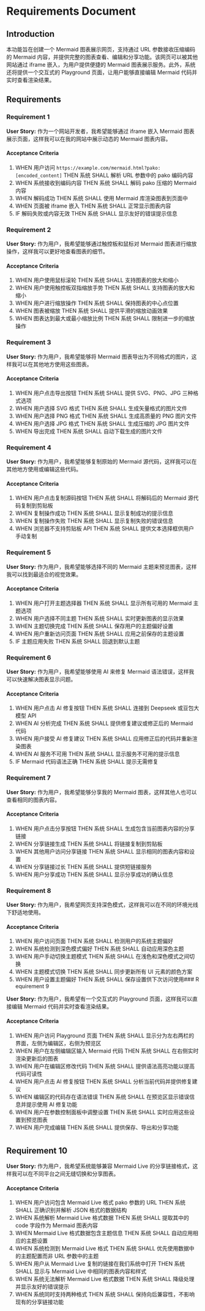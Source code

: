 # Requirements Document

## Introduction

本功能旨在创建一个 Mermaid 图表展示网页，支持通过 URL 参数接收压缩编码的 Mermaid 内容，并提供完整的图表查看、编辑和分享功能。该网页可以被其他网站通过 iframe 嵌入，为用户提供便捷的 Mermaid 图表展示服务。此外，系统还将提供一个交互式的 Playground 页面，让用户能够直接编辑 Mermaid 代码并实时查看渲染结果。

## Requirements

### Requirement 1

**User Story:** 作为一个网站开发者，我希望能够通过 iframe 嵌入 Mermaid 图表展示页面，这样我可以在我的网站中展示动态的 Mermaid 图表内容。

#### Acceptance Criteria

1. WHEN 用户访问 `https://example.com/mermaid.html?pako:[encoded_content]` THEN 系统 SHALL 解析 URL 参数中的 pako 编码内容
2. WHEN 系统接收到编码内容 THEN 系统 SHALL 解码 pako 压缩的 Mermaid 内容
3. WHEN 解码成功 THEN 系统 SHALL 使用 Mermaid 库渲染图表到页面中
4. WHEN 页面被 iframe 嵌入 THEN 系统 SHALL 正常显示图表内容
5. IF 解码失败或内容无效 THEN 系统 SHALL 显示友好的错误提示信息

### Requirement 2

**User Story:** 作为用户，我希望能够通过触控板和鼠标对 Mermaid 图表进行缩放操作，这样我可以更好地查看图表的细节。

#### Acceptance Criteria

1. WHEN 用户使用鼠标滚轮 THEN 系统 SHALL 支持图表的放大和缩小
2. WHEN 用户使用触控板双指缩放手势 THEN 系统 SHALL 支持图表的放大和缩小
3. WHEN 用户进行缩放操作 THEN 系统 SHALL 保持图表的中心点位置
4. WHEN 图表被缩放 THEN 系统 SHALL 提供平滑的缩放动画效果
5. WHEN 图表达到最大或最小缩放比例 THEN 系统 SHALL 限制进一步的缩放操作

### Requirement 3

**User Story:** 作为用户，我希望能够将 Mermaid 图表导出为不同格式的图片，这样我可以在其他地方使用这些图表。

#### Acceptance Criteria

1. WHEN 用户点击导出按钮 THEN 系统 SHALL 提供 SVG、PNG、JPG 三种格式选项
2. WHEN 用户选择 SVG 格式 THEN 系统 SHALL 生成矢量格式的图片文件
3. WHEN 用户选择 PNG 格式 THEN 系统 SHALL 生成高质量的 PNG 图片文件
4. WHEN 用户选择 JPG 格式 THEN 系统 SHALL 生成压缩的 JPG 图片文件
5. WHEN 导出完成 THEN 系统 SHALL 自动下载生成的图片文件

### Requirement 4

**User Story:** 作为用户，我希望能够复制原始的 Mermaid 源代码，这样我可以在其他地方使用或编辑这些代码。

#### Acceptance Criteria

1. WHEN 用户点击复制源码按钮 THEN 系统 SHALL 将解码后的 Mermaid 源代码复制到剪贴板
2. WHEN 复制操作成功 THEN 系统 SHALL 显示复制成功的提示信息
3. WHEN 复制操作失败 THEN 系统 SHALL 显示复制失败的错误信息
4. WHEN 浏览器不支持剪贴板 API THEN 系统 SHALL 提供文本选择框供用户手动复制

### Requirement 5

**User Story:** 作为用户，我希望能够选择不同的 Mermaid 主题来预览图表，这样我可以找到最适合的视觉效果。

#### Acceptance Criteria

1. WHEN 用户打开主题选择器 THEN 系统 SHALL 显示所有可用的 Mermaid 主题选项
2. WHEN 用户选择不同主题 THEN 系统 SHALL 实时更新图表的显示效果
3. WHEN 主题切换完成 THEN 系统 SHALL 保存用户的主题偏好设置
4. WHEN 用户重新访问页面 THEN 系统 SHALL 应用之前保存的主题设置
5. IF 主题应用失败 THEN 系统 SHALL 回退到默认主题

### Requirement 6

**User Story:** 作为用户，我希望能够使用 AI 来修复 Mermaid 语法错误，这样我可以快速解决图表显示问题。

#### Acceptance Criteria

1. WHEN 用户点击 AI 修复按钮 THEN 系统 SHALL 连接到 Deepseek 或豆包大模型 API
2. WHEN AI 分析完成 THEN 系统 SHALL 提供修复建议或修正后的 Mermaid 代码
3. WHEN 用户接受 AI 修复建议 THEN 系统 SHALL 应用修正后的代码并重新渲染图表
4. WHEN AI 服务不可用 THEN 系统 SHALL 显示服务不可用的提示信息
5. IF Mermaid 代码语法正确 THEN 系统 SHALL 提示无需修复

### Requirement 7

**User Story:** 作为用户，我希望能够分享我的 Mermaid 图表，这样其他人也可以查看相同的图表内容。

#### Acceptance Criteria

1. WHEN 用户点击分享按钮 THEN 系统 SHALL 生成包含当前图表内容的分享链接
2. WHEN 分享链接生成 THEN 系统 SHALL 将链接复制到剪贴板
3. WHEN 其他用户访问分享链接 THEN 系统 SHALL 显示相同的图表内容和设置
4. WHEN 分享链接过长 THEN 系统 SHALL 提供短链接服务
5. WHEN 用户分享成功 THEN 系统 SHALL 显示分享成功的确认信息

### Requirement 8

**User Story:** 作为用户，我希望网页支持深色模式，这样我可以在不同的环境光线下舒适地使用。

#### Acceptance Criteria

1. WHEN 用户访问页面 THEN 系统 SHALL 检测用户的系统主题偏好
2. WHEN 系统检测到深色模式偏好 THEN 系统 SHALL 自动应用深色主题
3. WHEN 用户手动切换主题模式 THEN 系统 SHALL 在浅色和深色模式之间切换
4. WHEN 主题模式切换 THEN 系统 SHALL 同步更新所有 UI 元素的颜色方案
5. WHEN 用户设置主题偏好 THEN 系统 SHALL 保存设置供下次访问使用### R
equirement 9

**User Story:** 作为用户，我希望有一个交互式的 Playground 页面，这样我可以直接编辑 Mermaid 代码并实时查看渲染结果。

#### Acceptance Criteria

1. WHEN 用户访问 Playground 页面 THEN 系统 SHALL 显示分为左右两栏的界面，左侧为编辑区，右侧为预览区
2. WHEN 用户在左侧编辑区输入 Mermaid 代码 THEN 系统 SHALL 在右侧实时渲染更新后的图表
3. WHEN 用户在编辑区修改代码 THEN 系统 SHALL 提供语法高亮功能以提高代码可读性
4. WHEN 用户点击 AI 修复按钮 THEN 系统 SHALL 分析当前代码并提供修复建议
5. WHEN 编辑区的代码存在语法错误 THEN 系统 SHALL 在预览区显示错误信息并提示使用 AI 修复功能
6. WHEN 用户在参数控制面板中调整设置 THEN 系统 SHALL 实时应用这些设置到预览图表
7. WHEN 用户完成编辑 THEN 系统 SHALL 提供保存、导出和分享功能
#
## Requirement 10

**User Story:** 作为用户，我希望系统能够兼容 Mermaid Live 的分享链接格式，这样我可以在不同平台之间无缝切换和分享图表。

#### Acceptance Criteria

1. WHEN 用户访问包含 Mermaid Live 格式 pako 参数的 URL THEN 系统 SHALL 正确识别并解析 JSON 格式的数据结构
2. WHEN 系统解析 Mermaid Live 格式数据 THEN 系统 SHALL 提取其中的 code 字段作为 Mermaid 图表内容
3. WHEN Mermaid Live 格式数据包含主题信息 THEN 系统 SHALL 自动应用相应的主题设置
4. WHEN 系统检测到 Mermaid Live 格式 THEN 系统 SHALL 优先使用数据中的主题配置而非 URL 参数中的主题
5. WHEN 用户从 Mermaid Live 复制的链接在我们系统中打开 THEN 系统 SHALL 显示与 Mermaid Live 中相同的图表内容和样式
6. WHEN 系统无法解析 Mermaid Live 格式数据 THEN 系统 SHALL 降级处理并显示友好的错误提示
7. WHEN 系统同时支持两种格式 THEN 系统 SHALL 保持向后兼容性，不影响现有的分享链接功能